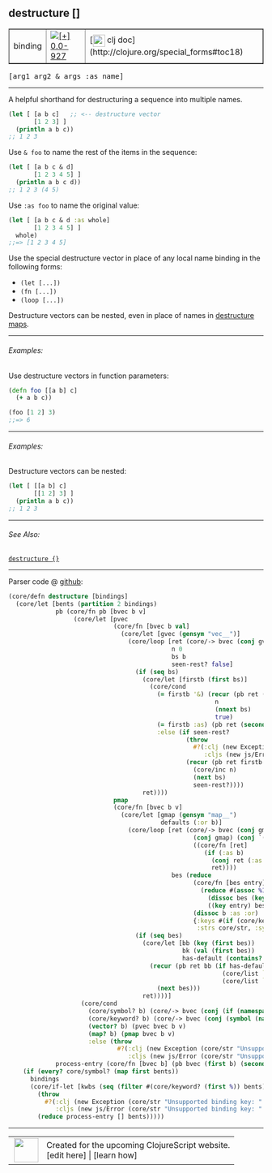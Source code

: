 ## destructure \[\]



 <table border="1">
<tr>
<td>binding</td>
<td><a href="https://github.com/cljsinfo/cljs-api-docs/tree/0.0-927"><img valign="middle" alt="[+] 0.0-927" title="Added in 0.0-927" src="https://img.shields.io/badge/+-0.0--927-lightgrey.svg"></a> </td>
<td>
[<img height="24px" valign="middle" src="http://i.imgur.com/1GjPKvB.png"> clj doc](http://clojure.org/special_forms#toc18)
</td>
</tr>
</table>

<samp>\[arg1 arg2 & args :as name\]</samp><br>

---


A helpful shorthand for destructuring a sequence into multiple names.

```clj
(let [ [a b c]   ;; <-- destructure vector
       [1 2 3] ]
  (println a b c))
;; 1 2 3
```

Use `& foo` to name the rest of the items in the sequence:

```clj
(let [ [a b c & d]
       [1 2 3 4 5] ]
  (println a b c d))
;; 1 2 3 (4 5)
```

Use `:as foo` to name the original value:

```clj
(let [ [a b c & d :as whole]
       [1 2 3 4 5] ]
  whole)
;;=> [1 2 3 4 5]
```

Use the special destructure vector in place of any local name binding in the
following forms:

- `(let [...])`
- `(fn [...])`
- `(loop [...])`

Destructure vectors can be nested, even in place of names in [destructure
maps][doc:syntax/destructure-map].

[doc:syntax/destructure-map]:../syntax/destructure-map.md

---

###### Examples:

Use destructure vectors in function parameters:

```clj
(defn foo [[a b] c]
  (+ a b c))

(foo [1 2] 3)
;;=> 6
```



---
###### Examples:

Destructure vectors can be nested:

```clj
(let [ [[a b] c]
       [[1 2] 3] ]
  (println a b c))
;; 1 2 3
```



---

###### See Also:

[`destructure {}`](../syntax/destructure-map.md)<br>

---




Parser code @ [github](https://github.com/clojure/clojurescript/blob/r1.7.228/src/main/clojure/cljs/core.cljc#L619-L688):

```clj
(core/defn destructure [bindings]
  (core/let [bents (partition 2 bindings)
             pb (core/fn pb [bvec b v]
                  (core/let [pvec
                             (core/fn [bvec b val]
                               (core/let [gvec (gensym "vec__")]
                                 (core/loop [ret (core/-> bvec (conj gvec) (conj val))
                                             n 0
                                             bs b
                                             seen-rest? false]
                                   (if (seq bs)
                                     (core/let [firstb (first bs)]
                                       (core/cond
                                         (= firstb '&) (recur (pb ret (second bs) (core/list `nthnext gvec n))
                                                         n
                                                         (nnext bs)
                                                         true)
                                         (= firstb :as) (pb ret (second bs) gvec)
                                         :else (if seen-rest?
                                                 (throw
                                                   #?(:clj (new Exception "Unsupported binding form, only :as can follow & parameter")
                                                      :cljs (new js/Error "Unsupported binding form, only :as can follow & parameter")))
                                                 (recur (pb ret firstb (core/list `nth gvec n nil))
                                                   (core/inc n)
                                                   (next bs)
                                                   seen-rest?))))
                                     ret))))
                             pmap
                             (core/fn [bvec b v]
                               (core/let [gmap (gensym "map__")
                                          defaults (:or b)]
                                 (core/loop [ret (core/-> bvec (conj gmap) (conj v)
                                                   (conj gmap) (conj `(if (implements? ISeq ~gmap) (apply hash-map ~gmap) ~gmap))
                                                   ((core/fn [ret]
                                                      (if (:as b)
                                                        (conj ret (:as b) gmap)
                                                        ret))))
                                             bes (reduce
                                                   (core/fn [bes entry]
                                                     (reduce #(assoc %1 %2 ((val entry) %2))
                                                       (dissoc bes (key entry))
                                                       ((key entry) bes)))
                                                   (dissoc b :as :or)
                                                   {:keys #(if (core/keyword? %) % (keyword (core/str %))),
                                                    :strs core/str, :syms #(core/list `quote %)})]
                                   (if (seq bes)
                                     (core/let [bb (key (first bes))
                                                bk (val (first bes))
                                                has-default (contains? defaults bb)]
                                       (recur (pb ret bb (if has-default
                                                           (core/list `get gmap bk (defaults bb))
                                                           (core/list `get gmap bk)))
                                         (next bes)))
                                     ret))))]
                    (core/cond
                      (core/symbol? b) (core/-> bvec (conj (if (namespace b) (symbol (name b)) b)) (conj v))
                      (core/keyword? b) (core/-> bvec (conj (symbol (name b))) (conj v))
                      (vector? b) (pvec bvec b v)
                      (map? b) (pmap bvec b v)
                      :else (throw
                              #?(:clj (new Exception (core/str "Unsupported binding form: " b))
                                 :cljs (new js/Error (core/str "Unsupported binding form: " b)))))))
             process-entry (core/fn [bvec b] (pb bvec (first b) (second b)))]
    (if (every? core/symbol? (map first bents))
      bindings
      (core/if-let [kwbs (seq (filter #(core/keyword? (first %)) bents))]
        (throw
          #?(:clj (new Exception (core/str "Unsupported binding key: " (ffirst kwbs)))
             :cljs (new js/Error (core/str "Unsupported binding key: " (ffirst kwbs)))))
        (reduce process-entry [] bents)))))
```

<!--
Repo - tag - source tree - lines:

 <pre>
clojurescript @ r1.7.228
└── src
    └── main
        └── clojure
            └── cljs
                └── <ins>[core.cljc:619-688](https://github.com/clojure/clojurescript/blob/r1.7.228/src/main/clojure/cljs/core.cljc#L619-L688)</ins>
</pre>

-->

---




 <table>
<tr><td>
<img valign="middle" align="right" width="48px" src="http://i.imgur.com/Hi20huC.png">
</td><td>
Created for the upcoming ClojureScript website.<br>
[edit here] | [learn how]
</td></tr></table>

[edit here]:https://github.com/cljsinfo/cljs-api-docs/blob/master/cljsdoc/syntax/destructure-vector.cljsdoc
[learn how]:https://github.com/cljsinfo/cljs-api-docs/wiki/cljsdoc-files

<!--

This information was too distracting to show to readers, but I'll leave it
commented here since it is helpful to:

- pretty-print the data used to generate this document
- and show how to retrieve that data



The API data for this symbol:

```clj
{:description "A helpful shorthand for destructuring a sequence into multiple names.\n\n```clj\n(let [ [a b c]   ;; <-- destructure vector\n       [1 2 3] ]\n  (println a b c))\n;; 1 2 3\n```\n\nUse `& foo` to name the rest of the items in the sequence:\n\n```clj\n(let [ [a b c & d]\n       [1 2 3 4 5] ]\n  (println a b c d))\n;; 1 2 3 (4 5)\n```\n\nUse `:as foo` to name the original value:\n\n```clj\n(let [ [a b c & d :as whole]\n       [1 2 3 4 5] ]\n  whole)\n;;=> [1 2 3 4 5]\n```\n\nUse the special destructure vector in place of any local name binding in the\nfollowing forms:\n\n- `(let [...])`\n- `(fn [...])`\n- `(loop [...])`\n\nDestructure vectors can be nested, even in place of names in [destructure\nmaps][doc:syntax/destructure-map].",
 :ns "syntax",
 :name "destructure-vector",
 :history [["+" "0.0-927"]],
 :type "binding",
 :related ["syntax/destructure-map"],
 :full-name-encode "syntax/destructure-vector",
 :source {:code "(core/defn destructure [bindings]\n  (core/let [bents (partition 2 bindings)\n             pb (core/fn pb [bvec b v]\n                  (core/let [pvec\n                             (core/fn [bvec b val]\n                               (core/let [gvec (gensym \"vec__\")]\n                                 (core/loop [ret (core/-> bvec (conj gvec) (conj val))\n                                             n 0\n                                             bs b\n                                             seen-rest? false]\n                                   (if (seq bs)\n                                     (core/let [firstb (first bs)]\n                                       (core/cond\n                                         (= firstb '&) (recur (pb ret (second bs) (core/list `nthnext gvec n))\n                                                         n\n                                                         (nnext bs)\n                                                         true)\n                                         (= firstb :as) (pb ret (second bs) gvec)\n                                         :else (if seen-rest?\n                                                 (throw\n                                                   #?(:clj (new Exception \"Unsupported binding form, only :as can follow & parameter\")\n                                                      :cljs (new js/Error \"Unsupported binding form, only :as can follow & parameter\")))\n                                                 (recur (pb ret firstb (core/list `nth gvec n nil))\n                                                   (core/inc n)\n                                                   (next bs)\n                                                   seen-rest?))))\n                                     ret))))\n                             pmap\n                             (core/fn [bvec b v]\n                               (core/let [gmap (gensym \"map__\")\n                                          defaults (:or b)]\n                                 (core/loop [ret (core/-> bvec (conj gmap) (conj v)\n                                                   (conj gmap) (conj `(if (implements? ISeq ~gmap) (apply hash-map ~gmap) ~gmap))\n                                                   ((core/fn [ret]\n                                                      (if (:as b)\n                                                        (conj ret (:as b) gmap)\n                                                        ret))))\n                                             bes (reduce\n                                                   (core/fn [bes entry]\n                                                     (reduce #(assoc %1 %2 ((val entry) %2))\n                                                       (dissoc bes (key entry))\n                                                       ((key entry) bes)))\n                                                   (dissoc b :as :or)\n                                                   {:keys #(if (core/keyword? %) % (keyword (core/str %))),\n                                                    :strs core/str, :syms #(core/list `quote %)})]\n                                   (if (seq bes)\n                                     (core/let [bb (key (first bes))\n                                                bk (val (first bes))\n                                                has-default (contains? defaults bb)]\n                                       (recur (pb ret bb (if has-default\n                                                           (core/list `get gmap bk (defaults bb))\n                                                           (core/list `get gmap bk)))\n                                         (next bes)))\n                                     ret))))]\n                    (core/cond\n                      (core/symbol? b) (core/-> bvec (conj (if (namespace b) (symbol (name b)) b)) (conj v))\n                      (core/keyword? b) (core/-> bvec (conj (symbol (name b))) (conj v))\n                      (vector? b) (pvec bvec b v)\n                      (map? b) (pmap bvec b v)\n                      :else (throw\n                              #?(:clj (new Exception (core/str \"Unsupported binding form: \" b))\n                                 :cljs (new js/Error (core/str \"Unsupported binding form: \" b)))))))\n             process-entry (core/fn [bvec b] (pb bvec (first b) (second b)))]\n    (if (every? core/symbol? (map first bents))\n      bindings\n      (core/if-let [kwbs (seq (filter #(core/keyword? (first %)) bents))]\n        (throw\n          #?(:clj (new Exception (core/str \"Unsupported binding key: \" (ffirst kwbs)))\n             :cljs (new js/Error (core/str \"Unsupported binding key: \" (ffirst kwbs)))))\n        (reduce process-entry [] bents)))))",
          :title "Parser code",
          :repo "clojurescript",
          :tag "r1.7.228",
          :filename "src/main/clojure/cljs/core.cljc",
          :lines [619 688]},
 :usage ["[arg1 arg2 & args :as name]"],
 :examples [{:id "acab87",
             :content "Use destructure vectors in function parameters:\n\n```clj\n(defn foo [[a b] c]\n  (+ a b c))\n\n(foo [1 2] 3)\n;;=> 6\n```"}
            {:id "fa4e05",
             :content "Destructure vectors can be nested:\n\n```clj\n(let [ [[a b] c]\n       [[1 2] 3] ]\n  (println a b c))\n;; 1 2 3\n```"}],
 :full-name "syntax/destructure-vector",
 :display "destructure []",
 :clj-doc "http://clojure.org/special_forms#toc18"}

```

Retrieve the API data for this symbol:

```clj
;; from Clojure REPL
(require '[clojure.edn :as edn])
(-> (slurp "https://raw.githubusercontent.com/cljsinfo/cljs-api-docs/catalog/cljs-api.edn")
    (edn/read-string)
    (get-in [:symbols "syntax/destructure-vector"]))
```

-->
